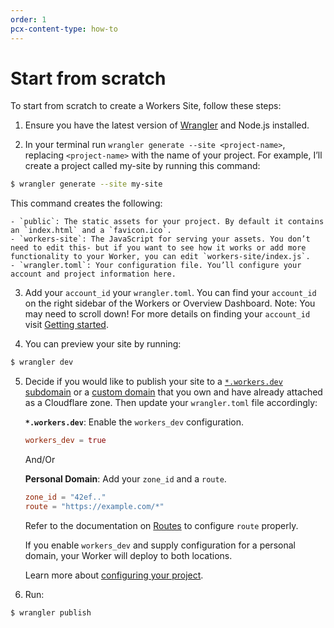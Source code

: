 ```yaml
---
order: 1
pcx-content-type: how-to
---
```


# Start from scratch

To start from scratch to create a Workers Site, follow these steps:

1. Ensure you have the latest version of [Wrangler](/cli-wrangler/install-update#update) and Node.js installed.

2. In your terminal run `wrangler generate --site <project-name>`, replacing `<project-name>` with the name of your project. For example, I’ll create a project called my-site by running this command:

```sh
$ wrangler generate --site my-site
```

This command creates the following:

    - `public`: The static assets for your project. By default it contains an `index.html` and a `favicon.ico`.
    - `workers-site`: The JavaScript for serving your assets. You don’t need to edit this- but if you want to see how it works or add more functionality to your Worker, you can edit `workers-site/index.js`.
    - `wrangler.toml`: Your configuration file. You’ll configure your account and project information here.

3. Add your `account_id` your `wrangler.toml`. You can find your `account_id` on the right sidebar of the Workers or Overview Dashboard. Note: You may need to scroll down! For more details on finding your `account_id` visit [Getting started](/get-started/guide#6a-obtaining-your-account-id-and-zone-id).

4. You can preview your site by running:

```sh
$ wrangler dev
```

5. Decide if you would like to publish your site to a [`*.workers.dev` subdomain](/get-started/guide#configure-for-deploying-to-workersdev) or a [custom domain](/get-started/guide#optional-configure-for-deploying-to-a-registered-domain) that you own and have already attached as a Cloudflare zone. Then update your `wrangler.toml` file accordingly:

   **`*.workers.dev`**: Enable the `workers_dev` configuration.

   ```toml
   workers_dev = true
   ```

   And/Or

   **Personal Domain**: Add your `zone_id` and a `route`.

   ```toml
   zone_id = "42ef.."
   route = "https://example.com/*"
   ```

   <Aside type="note">

   Refer to the documentation on [Routes](/platform/routes) to configure `route` properly.

   </Aside>

   If you enable `workers_dev` and supply configuration for a personal domain, your Worker will deploy to both locations.

   Learn more about [configuring your project](/get-started/guide#7-configure-your-project-for-deployment).

6. Run:

```sh
$ wrangler publish
```
